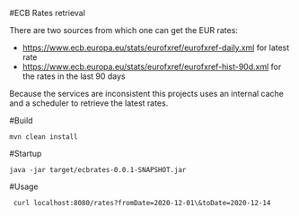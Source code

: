 #ECB Rates retrieval

There are two sources from which one can get the EUR rates: 
* https://www.ecb.europa.eu/stats/eurofxref/eurofxref-daily.xml for latest rate 
* https://www.ecb.europa.eu/stats/eurofxref/eurofxref-hist-90d.xml for the rates in the last 90 days 

Because the services are inconsistent this projects uses an internal cache and a scheduler to retrieve the latest rates. 

#Build
```shell script
mvn clean install
```

#Startup
```shell script
java -jar target/ecbrates-0.0.1-SNAPSHOT.jar
```
  
  
#Usage
```shell script
 curl localhost:8080/rates?fromDate=2020-12-01\&toDate=2020-12-14
```
